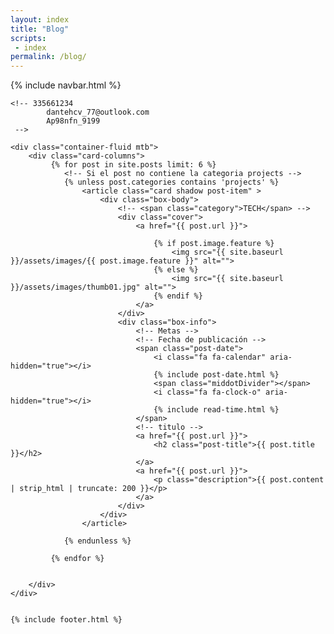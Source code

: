 ```yaml
---
layout: index
title: "Blog"
scripts:
 - index
permalink: /blog/
---
```


<body  itemscope="" itemtype="http://schema.org/Blog">
    {% include navbar.html %}

    <!-- 335661234
			dantehcv_77@outlook.com
			Ap98nfn_9199
     -->

	<div class="container-fluid mtb">
		<div class="card-columns">					
		     {% for post in site.posts limit: 6 %}
		     	<!-- Si el post no contiene la categoria projects -->
		     	{% unless post.categories contains 'projects' %}
			     	<article class="card shadow post-item" >
			     		<div class="box-body">
			     			<!-- <span class="category">TECH</span> -->
			     			<div class="cover">
			     				<a href="{{ post.url }}">

			     					{% if post.image.feature %}
			     						<img src="{{ site.baseurl }}/assets/images/{{ post.image.feature }}" alt="">
			     					{% else %}
			     						<img src="{{ site.baseurl }}/assets/images/thumb01.jpg" alt="">
			     					{% endif %}		     					
			     				</a>
			     			</div>
				     		<div class="box-info">
				     			<!-- Metas -->
				     			<!-- Fecha de publicación -->
				     			<span class="post-date">
				     				<i class="fa fa-calendar" aria-hidden="true"></i>
				     				{% include post-date.html %}
									<span class="middotDivider"></span>
				     				<i class="fa fa-clock-o" aria-hidden="true"></i> 				
				     				{% include read-time.html %}
				     			</span>
				     			<!-- titulo -->
				     			<a href="{{ post.url }}">
				     				<h2 class="post-title">{{ post.title }}</h2>
				     			</a>
				     			<a href="{{ post.url }}">
				     				<p class="description">{{ post.content | strip_html | truncate: 200 }}</p>
				     			</a>
				     		</div>
			     		</div>
			     	</article>		     	
					
		     	{% endunless %}		     	

			 {% endfor %}


		</div>	
	</div>

	
  	{% include footer.html %}         
</body>
